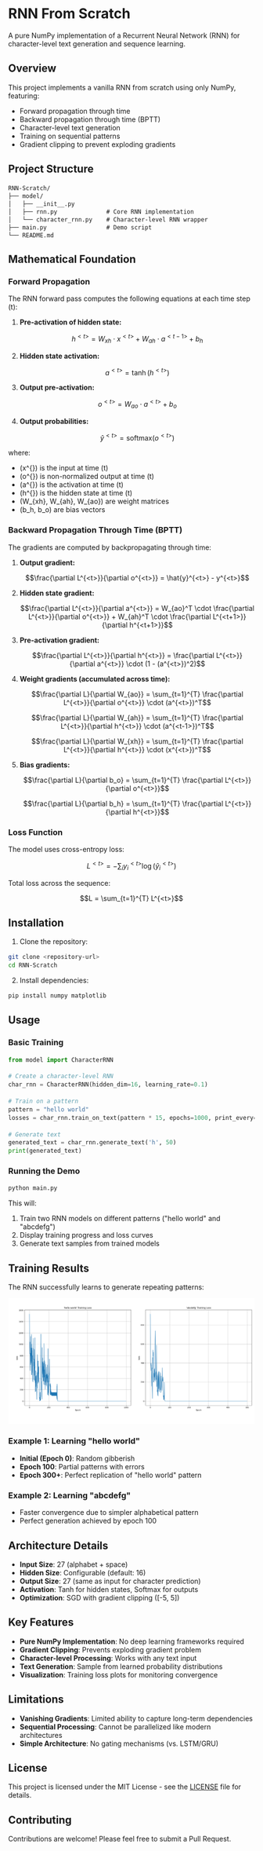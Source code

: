 # RNN From Scratch

A pure NumPy implementation of a Recurrent Neural Network (RNN) for character-level text generation and sequence learning.

## Overview

This project implements a vanilla RNN from scratch using only NumPy, featuring:
- Forward propagation through time
- Backward propagation through time (BPTT) 
- Character-level text generation
- Training on sequential patterns
- Gradient clipping to prevent exploding gradients

## Project Structure

```
RNN-Scratch/
├── model/
│   ├── __init__.py
│   ├── rnn.py              # Core RNN implementation
│   └── character_rnn.py    # Character-level RNN wrapper
├── main.py                 # Demo script
└── README.md
```

## Mathematical Foundation

### Forward Propagation

The RNN forward pass computes the following equations at each time step \(t\):

1. **Pre-activation of hidden state:**
   ```math
   h^{<t>} = W_{xh} \cdot x^{<t>} + W_{ah} \cdot a^{<t-1>} + b_h
   ```

2. **Hidden state activation:**
   ```math
   a^{<t>} = \tanh(h^{<t>})
   ```

3. **Output pre-activation:**
   ```math
   o^{<t>} = W_{ao} \cdot a^{<t>} + b_o
   ```

4. **Output probabilities:**
   ```math
   \hat{y}^{<t>} = \text{softmax}(o^{<t>})
   ```

where:
- \(x^{<t>}\) is the input at time \(t\)
- \(o^{<t>}\) is non-normalized output at time \(t\)
- \(a^{<t>}\) is the activation at time \(t\)
- \(h^{<t>}\) is the hidden state at time \(t\)
- \(W_{xh}, W_{ah}, W_{ao}\) are weight matrices
- \(b_h, b_o\) are bias vectors

### Backward Propagation Through Time (BPTT)

The gradients are computed by backpropagating through time:

1. **Output gradient:**
   ```math
   \frac{\partial L^{<t>}}{\partial o^{<t>}} = \hat{y}^{<t>} - y^{<t>}
   ```

2. **Hidden state gradient:**
   ```math
   \frac{\partial L^{<t>}}{\partial a^{<t>}} = W_{ao}^T \cdot \frac{\partial L^{<t>}}{\partial o^{<t>}} + W_{ah}^T \cdot \frac{\partial L^{<t+1>}}{\partial h^{<t+1>}}
   ```

3. **Pre-activation gradient:**
   ```math
   \frac{\partial L^{<t>}}{\partial h^{<t>}} = \frac{\partial L^{<t>}}{\partial a^{<t>}} \cdot (1 - (a^{<t>})^2)
   ```

4. **Weight gradients (accumulated across time):**
   ```math
   \frac{\partial L}{\partial W_{ao}} = \sum_{t=1}^{T} \frac{\partial L^{<t>}}{\partial o^{<t>}} \cdot (a^{<t>})^T
   ```
   ```math
   \frac{\partial L}{\partial W_{ah}} = \sum_{t=1}^{T} \frac{\partial L^{<t>}}{\partial h^{<t>}} \cdot (a^{<t-1>})^T
   ```
   ```math
   \frac{\partial L}{\partial W_{xh}} = \sum_{t=1}^{T} \frac{\partial L^{<t>}}{\partial h^{<t>}} \cdot (x^{<t>})^T
   ```

5. **Bias gradients:**
   ```math
   \frac{\partial L}{\partial b_o} = \sum_{t=1}^{T} \frac{\partial L^{<t>}}{\partial o^{<t>}}
   ```
   ```math
   \frac{\partial L}{\partial b_h} = \sum_{t=1}^{T} \frac{\partial L^{<t>}}{\partial h^{<t>}}
   ```

### Loss Function

The model uses cross-entropy loss:
```math
L^{<t>} = -\sum_{i} y_i^{<t>} \log(\hat{y}_i^{<t>})
```

Total loss across the sequence:
```math
L = \sum_{t=1}^{T} L^{<t>}
```

## Installation

1. Clone the repository:
```bash
git clone <repository-url>
cd RNN-Scratch
```

2. Install dependencies:
```bash
pip install numpy matplotlib
```

## Usage

### Basic Training

```python
from model import CharacterRNN

# Create a character-level RNN
char_rnn = CharacterRNN(hidden_dim=16, learning_rate=0.1)

# Train on a pattern
pattern = "hello world"
losses = char_rnn.train_on_text(pattern * 15, epochs=1000, print_every=100)

# Generate text
generated_text = char_rnn.generate_text('h', 50)
print(generated_text)
```

### Running the Demo

```bash
python main.py
```

This will:
1. Train two RNN models on different patterns ("hello world" and "abcdefg")
2. Display training progress and loss curves
3. Generate text samples from trained models

## Training Results

The RNN successfully learns to generate repeating patterns:

![Training Loss](images/loss.png)

### Example 1: Learning "hello world"
- **Initial (Epoch 0)**: Random gibberish
- **Epoch 100**: Partial patterns with errors
- **Epoch 300+**: Perfect replication of "hello world" pattern

### Example 2: Learning "abcdefg"
- Faster convergence due to simpler alphabetical pattern
- Perfect generation achieved by epoch 100

## Architecture Details

- **Input Size**: 27 (alphabet + space)
- **Hidden Size**: Configurable (default: 16)
- **Output Size**: 27 (same as input for character prediction)
- **Activation**: Tanh for hidden states, Softmax for outputs
- **Optimization**: SGD with gradient clipping ([-5, 5])

## Key Features

- **Pure NumPy Implementation**: No deep learning frameworks required
- **Gradient Clipping**: Prevents exploding gradient problem
- **Character-level Processing**: Works with any text input
- **Text Generation**: Sample from learned probability distributions
- **Visualization**: Training loss plots for monitoring convergence

## Limitations

- **Vanishing Gradients**: Limited ability to capture long-term dependencies
- **Sequential Processing**: Cannot be parallelized like modern architectures
- **Simple Architecture**: No gating mechanisms (vs. LSTM/GRU)

## License

This project is licensed under the MIT License - see the [LICENSE](LICENSE) file for details.

## Contributing

Contributions are welcome! Please feel free to submit a Pull Request.